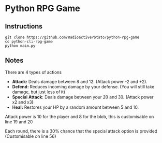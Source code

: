 # Python RPG Game

## Instructions

```
git clone https://github.com/RadioactivePotato/python-rpg-game
cd python-cli-rpg-game
python main.py
```

## Notes

There are 4 types of actions
* **Attack:** Deals damage between 8 and 12. (Attack power -2 and +2).
* **Defend:** Reduces incoming damage by your defense. (You will still take damage, but just less of it)
* **Special Attack:** Deals damage between your 20 and 30. (Attack power x2 and x3)
* **Heal:** Restores your HP by a random amount between 5 and 10.

Attack power is 10 for the player and 8 for the blob, this is customisable on line 19 and 20

Each round, there is a 30% chance that the special attack option is provided (Customisable on line 56)
